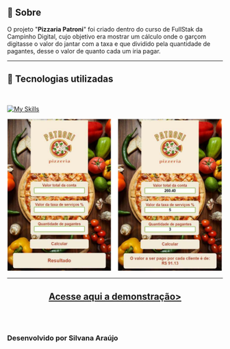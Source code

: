  ## 📝 Sobre 
O projeto "**Pizzaria Patroni**" foi criado dentro do curso de FullStak da Campinho Digital, cujo objetivo era mostrar um cálculo onde o garçom digitasse o valor do jantar com a taxa e que dividido pela quantidade de pagantes, desse o valor de quanto cada um iria pagar.

---

## 🚀 Tecnologias utilizadas 
</br>

[![My Skills](https://skillicons.dev/icons?i=html,css,js)](https://skillicons.dev)


![alt text](/img/imagemdoprojeto.jpg)

---

<h2 align=center>
 <a href="https://desafio-pizzaria.vercel.app/">Acesse aqui a demonstração></a>
 </h2>

</br>
</br>

### Desenvolvido por Silvana Araújo


